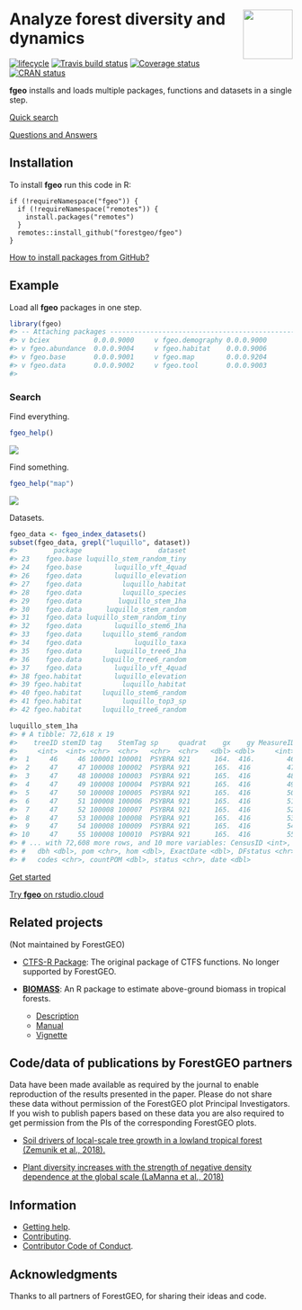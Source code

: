 
<!-- README.md is generated from README.Rmd. Please edit that file -->

# <img src="https://i.imgur.com/m8FNhQR.png" align="right" height=88 /> Analyze forest diversity and dynamics

[![lifecycle](https://img.shields.io/badge/lifecycle-experimental-orange.svg)](https://www.tidyverse.org/lifecycle/#experimental)
[![Travis build
status](https://travis-ci.org/forestgeo/fgeo.svg?branch=master)](https://travis-ci.org/forestgeo/fgeo)
[![Coverage
status](https://coveralls.io/repos/github/forestgeo/fgeo/badge.svg)](https://coveralls.io/r/forestgeo/fgeo?branch=master)
[![CRAN
status](https://www.r-pkg.org/badges/version/fgeo)](https://cran.r-project.org/package=fgeo)

**fgeo** installs and loads multiple packages, functions and datasets in
a single step.

[Quick
search](https://forestgeo.github.io/fgeo/articles/quick-search.html)

[Questions and
Answers](https://forestgeo.github.io/fgeo/articles/questions-and-answers.html)

## Installation

To install **fgeo** run this code in R:

    if (!requireNamespace("fgeo")) {
      if (!requireNamespace("remotes")) {
        install.packages("remotes")
      }
      remotes::install_github("forestgeo/fgeo")
    }

[How to install packages from GitHub?](https://goo.gl/dQKEeg)

## Example

Load all **fgeo** packages in one step.

``` r
library(fgeo)
#> -- Attaching packages ---------------------------------------------------------- fgeo 0.0.0.9000 --
#> v bciex           0.0.0.9000     v fgeo.demography 0.0.0.9000
#> v fgeo.abundance  0.0.0.9004     v fgeo.habitat    0.0.0.9006
#> v fgeo.base       0.0.0.9001     v fgeo.map        0.0.0.9204
#> v fgeo.data       0.0.0.9002     v fgeo.tool       0.0.0.9003
#> 
```

### Search

Find everything.

``` r
fgeo_help()
```

![](https://i.imgur.com/up282WS.png)

Find something.

``` r
fgeo_help("map")
```

![](https://i.imgur.com/ud4qsmC.png)

Datasets.

``` r
fgeo_data <- fgeo_index_datasets()
subset(fgeo_data, grepl("luquillo", dataset))
#>         package                   dataset
#> 23    fgeo.base luquillo_stem_random_tiny
#> 24    fgeo.base        luquillo_vft_4quad
#> 26    fgeo.data        luquillo_elevation
#> 27    fgeo.data          luquillo_habitat
#> 28    fgeo.data          luquillo_species
#> 29    fgeo.data         luquillo_stem_1ha
#> 30    fgeo.data      luquillo_stem_random
#> 31    fgeo.data luquillo_stem_random_tiny
#> 32    fgeo.data        luquillo_stem6_1ha
#> 33    fgeo.data     luquillo_stem6_random
#> 34    fgeo.data             luquillo_taxa
#> 35    fgeo.data        luquillo_tree6_1ha
#> 36    fgeo.data     luquillo_tree6_random
#> 37    fgeo.data        luquillo_vft_4quad
#> 38 fgeo.habitat        luquillo_elevation
#> 39 fgeo.habitat          luquillo_habitat
#> 40 fgeo.habitat     luquillo_stem6_random
#> 41 fgeo.habitat          luquillo_top3_sp
#> 42 fgeo.habitat     luquillo_tree6_random

luquillo_stem_1ha
#> # A tibble: 72,618 x 19
#>    treeID stemID tag    StemTag sp     quadrat    gx    gy MeasureID
#>     <int>  <int> <chr>  <chr>   <chr>  <chr>   <dbl> <dbl>     <int>
#>  1     46     46 100001 100001  PSYBRA 921      164.  416.        46
#>  2     47     47 100008 100002  PSYBRA 921      165.  416         47
#>  3     47     48 100008 100003  PSYBRA 921      165.  416         48
#>  4     47     49 100008 100004  PSYBRA 921      165.  416         49
#>  5     47     50 100008 100005  PSYBRA 921      165.  416         50
#>  6     47     51 100008 100006  PSYBRA 921      165.  416         51
#>  7     47     52 100008 100007  PSYBRA 921      165.  416         52
#>  8     47     53 100008 100008  PSYBRA 921      165.  416         53
#>  9     47     54 100008 100009  PSYBRA 921      165.  416         54
#> 10     47     55 100008 100010  PSYBRA 921      165.  416         55
#> # ... with 72,608 more rows, and 10 more variables: CensusID <int>,
#> #   dbh <dbl>, pom <chr>, hom <dbl>, ExactDate <dbl>, DFstatus <chr>,
#> #   codes <chr>, countPOM <dbl>, status <chr>, date <dbl>
```

[Get
started](https://forestgeo.github.io/fgeo/articles/fgeo.html#get-started)

[Try **fgeo** on rstudio.cloud](http://bit.ly/fgeo-demo)

## Related projects

(Not maintained by ForestGEO)

  - [CTFS-R Package](http://ctfs.si.edu/Public/CTFSRPackage/): The
    original package of CTFS functions. No longer supported by
    ForestGEO.

  - [**BIOMASS**](https://CRAN.R-project.org/package=BIOMASS): An R
    package to estimate above-ground biomass in tropical
        forests.
    
      - [Description](https://CRAN.R-project.org/package=BIOMASS)
      - [Manual](https://cran.r-project.org/web/packages/BIOMASS/BIOMASS.pdf)
      - [Vignette](https://cran.r-project.org/web/packages/BIOMASS/vignettes/VignetteBiomass.html)

## Code/data of publications by ForestGEO partners

Data have been made available as required by the journal to enable
reproduction of the results presented in the paper. Please do not share
these data without permission of the ForestGEO plot Principal
Investigators. If you wish to publish papers based on these data you are
also required to get permission from the PIs of the corresponding
ForestGEO plots.

  - [Soil drivers of local-scale tree growth in a lowland tropical
    forest (Zemunik et
    al., 2018).](https://github.com/SoilLabAtSTRI/Soil-drivers-of-tree-growth)

  - [Plant diversity increases with the strength of negative density
    dependence at the global scale (LaManna et
    al., 2018)](https://github.com/forestgeo/LaManna_et_al_Science)

## Information

  - [Getting help](SUPPORT.md).
  - [Contributing](CONTRIBUTING.md).
  - [Contributor Code of Conduct](CODE_OF_CONDUCT.md).

## Acknowledgments

Thanks to all partners of ForestGEO, for sharing their ideas and code.
